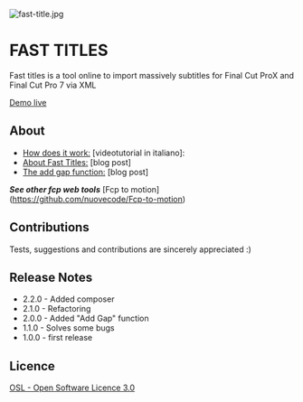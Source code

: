 ![fast-title.jpg](http://www.ilgattohanuovecode.it/images/website/fast-title.jpg)

# FAST TITLES #

Fast titles is a tool online to import massively subtitles for Final Cut ProX and Final Cut Pro 7 via XML


[Demo live](http://www.ilgattohanuovecode.it/tool/final-cut-fast-titles/index.php)

About
-----
* [How does it work:](https://www.youtube.com/watch?v=1vO2Z66tHMw) [videotutorial in italiano]:
* [About Fast Titles:](http://www.ilgattohanuovecode.it/videotutorial/196-fast-titles-come-importare-sottotitoli-in-final-cut.html) [blog post]
* [The add gap function:](http://www.ilgattohanuovecode.it/videogiochi-e-tecnologie/203-fast-titles-add-gap.html) [blog post]

***See other fcp web tools***
[Fcp to motion] (https://github.com/nuovecode/Fcp-to-motion)

Contributions
-------------
Tests, suggestions and contributions are sincerely appreciated :)

Release Notes
-------------

* 2.2.0 - Added composer
* 2.1.0 - Refactoring
* 2.0.0 - Added "Add Gap" function
* 1.1.0 - Solves some bugs
* 1.0.0 - first release

Licence
-------

[OSL - Open Software Licence 3.0](http://opensource.org/licenses/osl-3.0.php)

